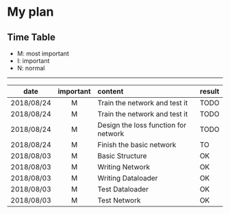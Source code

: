 # My plan

## Time Table
- M: most important
- I: important
- N: normal
----


|date       |important      |content                                    |result         |
|-------    |:------------: |:------------                              |---------      |
|2018/08/24 |M              |Train the network and test it              |TODO           |
|2018/08/24 |M              |Train the network and test it              |TODO           |
|2018/08/24 |M              |Design the loss function for network       |TODO           |
|2018/08/24 |M              |Finish the basic network                   |TO             |
|2018/08/03 |M              |Basic Structure                            |OK             |
|2018/08/03 |M              |Writing Network                            |OK             |
|2018/08/03 |M              |Writing Dataloader                         |OK             |
|2018/08/03 |M              |Test Dataloader                            |OK             |
|2018/08/03 |M              |Test Network                               |OK             |

